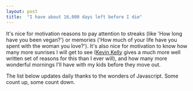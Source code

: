 ```yaml
---
layout: post
title:  "I have about 16,000 days left before I die"
--- 
```


It's nice for motivation reasons to pay attention to streaks (like 'How long have you been vegan?') or memories ('How much of your life have you spent with the woman you love?'). It's also nice for motivation to know how many more sunrises I will get to see ([Kevin Kelly](https://kk.org/ct2/my-life-countdown-1/) gives a much more well written set of reasons for this than I ever will), and how many more wonderful mornings I'll have with my kids before they move out.   

The list below updates daily thanks to the wonders of Javascript. Some count up, some count down. 

<script type="text/javascript">
document.addEventListener('readystatechange', () => {    
  if (document.readyState == 'complete') makelist();
});
function makelist(){
add_to_list("Vegan",'2010-02-01');
add_to_list("Kat Vegan",'2016-03-19');
add_to_list("Relationship length",'2014-12-31');
//add_to_list("Juice",'2014-06-24');
add_to_list("Nova",'2018-01-26');
add_to_list("Leo",'2020-05-03');
add_to_list("Stopped being sick",'2020-01-14');
//add_to_list("Klout",'2014-04-28');
//add_to_list("Cold Showers",'2023-05-16');//date messaged Pete about it
add_to_list("Mornings with Nova",'2036-09-22');//Assuming Uni or something? 
add_to_list("Mornings with Leo",'2038-09-22');//Assuming Uni or something? 
add_to_list("Death",'2064-03-22');//Assuming Uni or something? //Using https://www.statista.com/statistics/281684/life-expectancy-in-the-uk-by-age-and-gender/
add_to_list("Caffeine",'2023-05-16');
}



function add_to_list(label,date){
var today = new Date();
var date_to_reply = new Date(date);
var timeinmilisec = today.getTime() - date_to_reply.getTime();
days=Math.floor(timeinmilisec / (1000 * 60 * 60 * 24)) ;
if (days<0){
days=-days
document.getElementById("list").innerHTML += "<li> "+label+": "+days+" days left";
}else
{
document.getElementById("list").innerHTML += "<li> "+label+": "+days+" days";
}

}
</script>

<ul>
<div id="list">
</div>
</ul>

